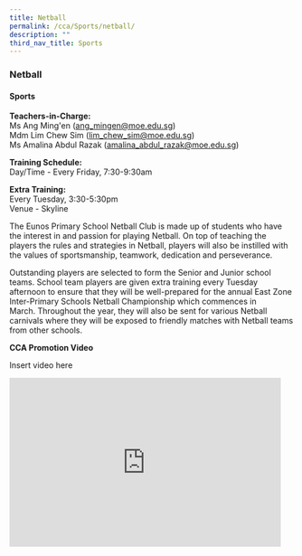```yaml
---
title: Netball
permalink: /cca/Sports/netball/
description: ""
third_nav_title: Sports
---
```

### Netball

#### Sports

**Teachers-in-Charge:**<br>
Ms Ang Ming'en ([ang\_mingen@moe.edu.sg](mailto:ang_mingen@moe.edu.sg))  
Mdm Lim Chew Sim ([lim\_chew\_sim@moe.edu.sg](mailto:lim_chew_sim@moe.edu.sg))  
Ms Amalina Abdul Razak&nbsp;([amalina\_abdul\_razak@moe.edu.sg](mailto:amalina_abdul_razak@moe.edu.sg))

**Training Schedule:**<br>
Day/Time - Every Friday, 7:30-9:30am

**Extra Training:**<br>
Every Tuesday, 3:30-5:30pm  
Venue - Skyline

The Eunos Primary School Netball Club is made up of students who have the interest in and passion&nbsp;for playing Netball. On top of teaching the players the rules and strategies in Netball, players will&nbsp;also be instilled with the values of sportsmanship, teamwork, dedication and perseverance.

Outstanding players are selected to form the Senior and Junior school teams. School team players&nbsp;are given extra training every Tuesday afternoon to ensure that they will be well-prepared for the&nbsp;annual East Zone Inter-Primary Schools Netball Championship which commences in March.&nbsp;Throughout the year, they will also be sent for various Netball carnivals where they will be exposed&nbsp;to friendly matches with Netball teams from other schools.

**CCA Promotion Video**

Insert video here

<iframe allowfullscreen="true" height="299" width="480" frameborder="0" src="https://docs.google.com/presentation/d/e/2PACX-1vTbevswto8QSGqg7BUnzvUsKKm3tzPzt6BpBRSUhLr6pKxtLVxEuCGOWnRc-QfS_r4xuMfgr0LmCGq6/embed?start=false&amp;loop=false&amp;delayms=5000"></iframe>
